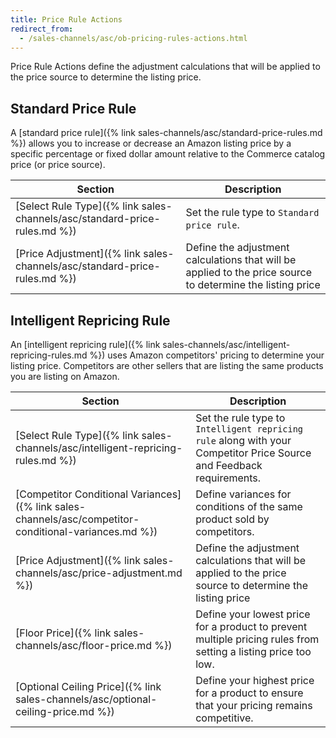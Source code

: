 ```yaml
---
title: Price Rule Actions
redirect_from:
  - /sales-channels/asc/ob-pricing-rules-actions.html
---
```



Price Rule Actions define the adjustment calculations that will be applied to the price source to determine the listing price.

## Standard Price Rule

A [standard price rule]({% link sales-channels/asc/standard-price-rules.md %}) allows you to increase or decrease an Amazon listing price by a specific percentage or fixed dollar amount relative to the Commerce catalog price (or price source).

|Section|Description|
|--- |--- |
|[Select Rule Type]({% link sales-channels/asc/standard-price-rules.md %})|Set the rule type to `Standard price rule`.|
|[Price Adjustment]({% link sales-channels/asc/standard-price-rules.md %})|Define the adjustment calculations that will be applied to the price source to determine the listing price|

## Intelligent Repricing Rule

An [intelligent repricing rule]({% link sales-channels/asc/intelligent-repricing-rules.md %}) uses Amazon competitors' pricing to determine your listing price. Competitors are other sellers that are listing the same products you are listing on Amazon.

|Section|Description|
|--- |--- |
|[Select Rule Type]({% link sales-channels/asc/intelligent-repricing-rules.md %})|Set the rule type to `Intelligent repricing rule` along with your Competitor Price Source and Feedback requirements.|
|[Competitor Conditional Variances]({% link sales-channels/asc/competitor-conditional-variances.md %})|Define variances for conditions of the same product sold by competitors.|
|[Price Adjustment]({% link sales-channels/asc/price-adjustment.md %})|Define the adjustment calculations that will be applied to the price source to determine the listing price|
|[Floor Price]({% link sales-channels/asc/floor-price.md %})|Define your lowest price for a product to prevent multiple pricing rules from setting a listing price too low.|
|[Optional Ceiling Price]({% link sales-channels/asc/optional-ceiling-price.md %})|Define your highest price for a product to ensure that your pricing remains competitive.|
